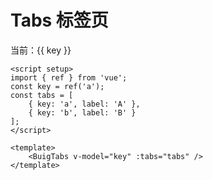 # Tabs 标签页

<script setup>
import { ref } from 'vue'
const key = ref('a')
const tabs = [ { key: 'a', label: 'A' }, { key: 'b', label: 'B' } ]
</script>

<ClientOnly>
  <div>
    <BuigTabs v-model="key" :tabs="tabs" />
    <div style="margin-top:8px">当前：{{ key }}</div>
  </div>
</ClientOnly>

```vue
<script setup>
import { ref } from 'vue';
const key = ref('a');
const tabs = [
    { key: 'a', label: 'A' },
    { key: 'b', label: 'B' }
];
</script>

<template>
    <BuigTabs v-model="key" :tabs="tabs" />
</template>
```
